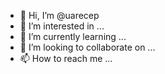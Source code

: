 - 👋 Hi, I’m @uarecep
- 👀 I’m interested in ...
- 🌱 I’m currently learning ...
- 💞️ I’m looking to collaborate on ...
- 📫 How to reach me ...

<!---
uarecep/uarecep is a ✨ special ✨ repository because its `README.md` (this file) appears on your GitHub profile.
You can click the Preview link to take a look at your changes.
--->
